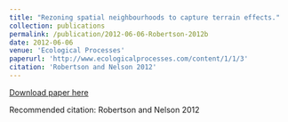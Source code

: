 ```yaml
---
title: "Rezoning spatial neighbourhoods to capture terrain effects."
collection: publications
permalink: /publication/2012-06-06-Robertson-2012b
date: 2012-06-06
venue: 'Ecological Processes'
paperurl: 'http://www.ecologicalprocesses.com/content/1/1/3'
citation: 'Robertson and Nelson 2012'
---
```


<a href='http://www.ecologicalprocesses.com/content/1/1/3'>Download paper here</a>

Recommended citation: Robertson and Nelson 2012